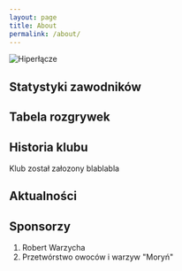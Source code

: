 ```yaml
---
layout: page
title: About
permalink: /about/
---
```


![Hiperłącze](https://s2.fbcdn.pl/5/clubs/31645/logos/s/herb-rywala-kskraszkowice_122.jpeg)

## Statystyki zawodników
## Tabela rozgrywek
## Historia klubu
Klub został załozony blablabla
## Aktualności
## Sponsorzy
1. Robert Warzycha
2. Przetwórstwo owoców i warzyw "Moryń"
